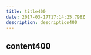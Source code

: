 ```yaml
---
title: title400
date: 2017-03-17T17:14:25.798Z
description: description400
---
```


## content400
  
